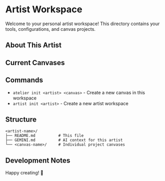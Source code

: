# Artist Workspace

Welcome to your personal artist workspace! This directory contains your tools, configurations, and canvas projects.

## About This Artist
<!-- Add information about this artist/workspace -->

## Current Canvases
<!-- List of canvas projects will be added here -->

## Commands
- `atelier init <artist> <canvas>` - Create a new canvas in this workspace
- `artist init <artist>` - Create a new artist workspace

## Structure
```
<artist-name>/
├── README.md          # This file
├── GEMINI.md          # AI context for this artist
└── <canvas-name>/     # Individual project canvases
```

## Development Notes
<!-- Add any artist-specific development patterns or notes here -->

Happy creating! 🎨